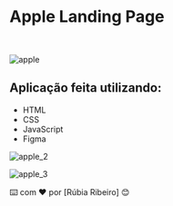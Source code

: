 # Apple Landing Page
<br>

![apple](https://github.com/rubsribeiro/landingPageApple/assets/110606629/613fca2b-f832-474c-ba7d-e4c7d892a327)


## Aplicação feita utilizando:
- HTML
- CSS
- JavaScript
- Figma


![apple_2](https://github.com/rubsribeiro/landingPageApple/assets/110606629/c36246d0-ed7b-4290-8043-151b05c6bade)

![apple_3](https://github.com/rubsribeiro/landingPageApple/assets/110606629/b3a67f56-af38-466d-8822-128df11ff86a)

⌨️ com ❤️ por [Rúbia Ribeiro] 😊
